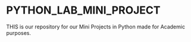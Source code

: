 # PYTHON_LAB_MINI_PROJECT
THIS is our repository for our Mini Projects in Python made for Academic purposes.
